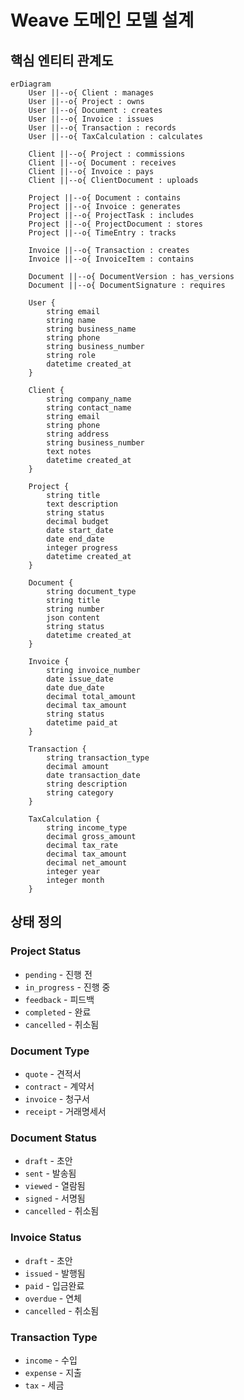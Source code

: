 # Weave 도메인 모델 설계

## 핵심 엔티티 관계도

```mermaid
erDiagram
    User ||--o{ Client : manages
    User ||--o{ Project : owns
    User ||--o{ Document : creates
    User ||--o{ Invoice : issues
    User ||--o{ Transaction : records
    User ||--o{ TaxCalculation : calculates
    
    Client ||--o{ Project : commissions
    Client ||--o{ Document : receives
    Client ||--o{ Invoice : pays
    Client ||--o{ ClientDocument : uploads
    
    Project ||--o{ Document : contains
    Project ||--o{ Invoice : generates
    Project ||--o{ ProjectTask : includes
    Project ||--o{ ProjectDocument : stores
    Project ||--o{ TimeEntry : tracks
    
    Invoice ||--o{ Transaction : creates
    Invoice ||--o{ InvoiceItem : contains
    
    Document ||--o{ DocumentVersion : has_versions
    Document ||--o{ DocumentSignature : requires
    
    User {
        string email
        string name
        string business_name
        string phone
        string business_number
        string role
        datetime created_at
    }
    
    Client {
        string company_name
        string contact_name
        string email
        string phone
        string address
        string business_number
        text notes
        datetime created_at
    }
    
    Project {
        string title
        text description
        string status
        decimal budget
        date start_date
        date end_date
        integer progress
        datetime created_at
    }
    
    Document {
        string document_type
        string title
        string number
        json content
        string status
        datetime created_at
    }
    
    Invoice {
        string invoice_number
        date issue_date
        date due_date
        decimal total_amount
        decimal tax_amount
        string status
        datetime paid_at
    }
    
    Transaction {
        string transaction_type
        decimal amount
        date transaction_date
        string description
        string category
    }
    
    TaxCalculation {
        string income_type
        decimal gross_amount
        decimal tax_rate
        decimal tax_amount
        decimal net_amount
        integer year
        integer month
    }
```

## 상태 정의

### Project Status
- `pending` - 진행 전
- `in_progress` - 진행 중
- `feedback` - 피드백
- `completed` - 완료
- `cancelled` - 취소됨

### Document Type
- `quote` - 견적서
- `contract` - 계약서
- `invoice` - 청구서
- `receipt` - 거래명세서

### Document Status
- `draft` - 초안
- `sent` - 발송됨
- `viewed` - 열람됨
- `signed` - 서명됨
- `cancelled` - 취소됨

### Invoice Status
- `draft` - 초안
- `issued` - 발행됨
- `paid` - 입금완료
- `overdue` - 연체
- `cancelled` - 취소됨

### Transaction Type
- `income` - 수입
- `expense` - 지출
- `tax` - 세금